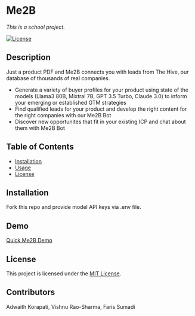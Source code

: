 # Me2B
*This is a school project.*

[![License](https://img.shields.io/badge/license-MIT-blue.svg)](LICENSE)

## Description
Just a product PDF and Me2B connects you with leads from The Hive, our database of thousands of real companies.
- Generate a variety of buyer profiles for your product using state of the models (Llama3 80B, Mixtral 7B, GPT 3.5 Turbo, Claude 3.0) to inform your emerging or established GTM strategies
- Find qualified leads for your product and develop the right content for the right companies with our Me2B Bot
- Discover new opportunites that fit in your existing ICP and chat about them with Me2B Bot

## Table of Contents

- [Installation](#installation)
- [Usage](#usage)
- [License](#license)

## Installation

Fork this repo and provide model API keys via .env file.

## Demo

[Quick Me2B Demo](https://www.loom.com/share/4db734ddbca94259a236356ff195762c?sid=f8078791-901d-4f36-be1d-a1ba9f0d8966)

## License

This project is licensed under the [MIT License](LICENSE).

## Contributors

Adwaith Korapati, Vishnu Rao-Sharma, Faris Sumadi
